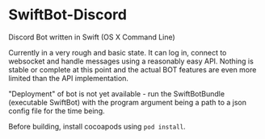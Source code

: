 # SwiftBot-Discord
Discord Bot written in Swift (OS X Command Line)

Currently in a very rough and basic state. It can log in, connect to websocket and handle messages using a reasonably easy API. Nothing is stable or complete at this point and the actual BOT features are even more limited than the API implementation.

"Deployment" of bot is not yet available - run the SwiftBotBundle (executable SwiftBot) with the program argument being a path to a json config file for the time being.

Before building, install cocoapods using `pod install`.
